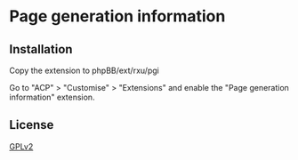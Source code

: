 # Page generation information

## Installation

Copy the extension to phpBB/ext/rxu/pgi

Go to "ACP" > "Customise" > "Extensions" and enable the "Page generation information" extension.

## License

[GPLv2](license.txt)
